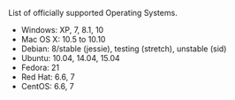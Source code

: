 List of officially supported Operating Systems.

* Windows: XP, 7, 8.1, 10
* Mac OS X: 10.5 to 10.10
* Debian: 8/stable (jessie), testing (stretch), unstable (sid)
* Ubuntu: 10.04, 14.04, 15.04
* Fedora: 21
* Red Hat: 6.6, 7
* CentOS: 6.6, 7